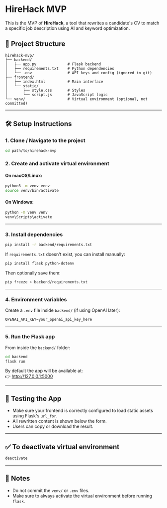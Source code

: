 
# HireHack MVP

This is the MVP of **HireHack**, a tool that rewrites a candidate's CV to match a specific job description using AI and keyword optimization.

## 📁 Project Structure

```
hirehack-mvp/
├── backend/
│   ├── app.py              # Flask backend
│   ├── requirements.txt    # Python dependencies
│   └── .env                # API keys and config (ignored in git)
├── frontend/
│   ├── index.html          # Main interface
│   └── static/
│       ├── style.css       # Styles
│       └── script.js       # JavaScript logic
└── venv/                   # Virtual environment (optional, not committed)
```

---

## 🛠️ Setup Instructions

### 1. Clone / Navigate to the project

```bash
cd path/to/hirehack-mvp
```

### 2. Create and activate virtual environment

#### On macOS/Linux:
```bash
python3 -m venv venv
source venv/bin/activate
```

#### On Windows:
```bash
python -m venv venv
venv\Scripts\activate
```

---

### 3. Install dependencies

```bash
pip install -r backend/requirements.txt
```

If `requirements.txt` doesn't exist, you can install manually:

```bash
pip install flask python-dotenv
```

Then optionally save them:

```bash
pip freeze > backend/requirements.txt
```

---

### 4. Environment variables

Create a `.env` file inside `backend/` (if using OpenAI later):

```
OPENAI_API_KEY=your_openai_api_key_here
```

---

### 5. Run the Flask app

From inside the `backend/` folder:

```bash
cd backend
flask run
```

By default the app will be available at:  
👉 http://127.0.0.1:5000

---

## 🧪 Testing the App

- Make sure your frontend is correctly configured to load static assets using Flask's `url_for`.
- All rewritten content is shown below the form.
- Users can copy or download the result.

---

## ✅ To deactivate virtual environment

```bash
deactivate
```

---

## 📌 Notes

- Do not commit the `venv/` or `.env` files.
- Make sure to always activate the virtual environment before running `flask`.

